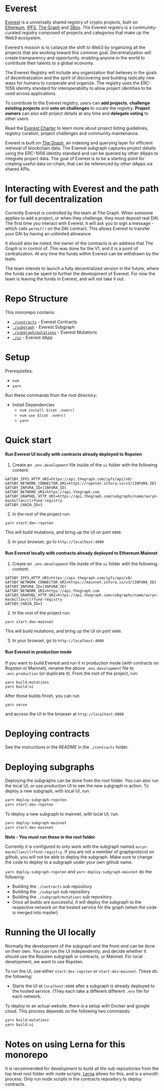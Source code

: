 # Everest

[Everest](everest.link) is a universally shared registry of crypto projects, built on
[Ethereum](ethereum.org), [IPFS](ipfs.io), [The Graph](thegraph.com) and [3Box](3box.io). The
Everest registry is a community-curated registry composed of projects and categories that make up
the Web3 ecosystem.

Everest’s mission is to catalyze the shift to Web3 by organizing all the projects that are working
toward this common goal. Decentralization will create transparency and opportunity, enabling
anyone in the world to contribute their talents to a global economy.

The Everest Registry will include any organization that believes in the goals of decentralization
and the spirit of discovering and building radically new ways for humans to cooperate and organize.
The registry uses the ERC-1056 identity standard for interoperability to allow project identities
to be used across applications.

To contribute to the Everest registry, users can **add projects**, **challenge existing projects**
and **vote on challenges** to curate the registry. **Project owners** can also edit project details
at any time and **delegate voting** to other users.

Read the [Everest Charter](everest.link/charter) to learn more about project listing guidelines,
registry curation, project challenges and community maintenance.

Everest is built on [The Graph](thegraph.com), an indexing and querying layer for efficient
retrieval of blockchain data. The Everest subgraph captures project details using the ERC-1056
identity standard and can be queried by other dApps to integrate project data. The goal of Everest
is to be a starting point for creating useful data on-chain, that can be referenced by other dApps
via shared APIs.

# Interacting with Everest and the path for full decentralization
Currently Everest is controlled by the team at The Graph. When someone applies to add a project,
or when they challenge, they must deposit real DAI. The first time you interact with Everest, it
will ask you to sign a message - which calls `permit()` on the DAI contract. This allows Everest
to transfer your DAI by having an unlimited allowance.

It should also be noted, the owner of the contracts is an address that The Graph is in control of.
This was done for the V1, and it is a point of centralization. At any time the funds within Everest
can be withdrawn by the team.

The team intends to launch a fully decentralized version in the future, where the funds can be
spent to further the development of Everest. For now the team is leaving the funds in Everest,
and will not take it out.

# Repo Structure

This monorepo contains:

- [`./contracts`](./contracts) - Everest Contracts
- [`./subgraph`](./subgraph) - Everest Subgraph
- [`./subgraph/mutations`](./subgraph/mutations) - Everest Mutations
- [`./ui`](./ui) - Everest dApp

# Setup

Prerequisites:

- `nvm`
- `yarn`

Run these commands from the root directory:

- Install Dependencies
  - `nvm install $(cat .nvmrc)`
  - `nvm use $(cat .nvmrc)`
  - `yarn`

# Quick start

#### Run Everest UI locally with contracts already deployed to Ropsten

1. Create an `.env.development` file inside of the `ui` folder with the following content:

```
GATSBY_IPFS_HTTP_URI=https://api.thegraph.com/ipfs/api/v0/
GATSBY_NETWORK_CONNECTOR_URI=https://ropsten.infura.io/v3/[INFURA_ID]
GATSBY_INFURA_ID=[INFURA_ID]
GATSBY_NETWORK_URI=https://api.thegraph.com
GATSBY_GRAPHQL_HTTP_URI=https://api.thegraph.com/subgraphs/name/auryn-macmillan/clrfund-registry
GATSBY_CHAIN_ID=3
```

2. In the root of the project run:

```
yarn start:dev-ropsten
```

This will build mutations, and bring up the UI on port `4000`.


3. In your browser, go to `http://localhost:4000`


#### Run Everest locally with contracts already deployed to Ethereum Mainnet

1. Create an `.env.development` file inside of the `ui` folder with the following content:

```
GATSBY_IPFS_HTTP_URI=https://api.thegraph.com/ipfs/api/v0/
GATSBY_NETWORK_CONNECTOR_URI=https://mainnet.infura.io/v3/[INFURA_ID]
GATSBY_INFURA_ID=[INFURA_ID]
GATSBY_NETWORK_URI=https://api.thegraph.com
GATSBY_GRAPHQL_HTTP_URI=https://api.thegraph.com/subgraphs/name/auryn-macmillan/clrfund-registry
GATSBY_CHAIN_ID=1
```

2. In the root of the project run:

```
yarn start:dev-mainnet
```

This will build mutations, and bring up the UI on port `4000`.


3. In your browser, go to `http://localhost:4000`


#### Run Everest in production mode

If you want to build Everest and run it in production mode (with contracts on Ropsten or Mainnet),
rename the above `.env.development` file to `.env.production` (or duplicate it).
From the root of the project, run:

```
yarn build:mutations
yarn build:ui
```

After those builds finish, you can run

```
yarn serve
```

and access the UI in the browser at `http://localhost:9000`

# Deploying contracts
See the instructions in the README in the `./contracts` folder.

# Deploying subgraphs
Deploying the subgraphs can be done from the root folder. You can also run the local UI, or use
production UI to see the new subgraph in action. To deploy a new subgraph, with local UI, run:

```bash
yarn deploy-subgraph-ropsten
yarn start:dev-ropsten
```
To deploy a new subgraph to mainnet, with local UI, run:

```bash
yarn deploy-subgraph-mainnet
yarn start:dev-mainnet
```

**Note - You must run these in the root folder**

Currently it is configured to only work with the subgraph named `auryn-macmillan/clrfund-registry`.
If you are not a member of graphprotocol on github, you will not be able to deploy the subgraph.
Make sure to change the code to deploy to a subgraph under your own github name.

`yarn deploy-subgraph-ropsten` and `yarn deploy-subgraph-mainnet` do the following:
- Building the `./contracts` sub repository
- Building the `./subgraph` sub repository
- Building the `./subgraph/mutations` sub repository
- Once all builds are successful, it will deploy the subgraph to the respective network on the
  hosted service for the graph (when the code is merged into master)

# Running the UI locally
Normally the development of the subgraph and the front-end can be done on their own.
You can run the UI independently, and decide whether it should use the Ropsten subgraph or
contracts, or Mainnet. For local development, we want to use Ropsten.

To run the UI, use either `start:dev-ropsten` or `start:dev-mainnet`. These do the following:
- Starts the UI at `localhost:4000` after a subgraph is already deployed to the hosted service.
  (They each take a different different `.env` file for each network.

To deploy to an actual website, there is a setup with Docker and google cloud. This process depends
on the following two commands:

```bash
yarn build:mutations
yarn build:ui
```

# Notes on using Lerna for this monorepo
It is recommended for development to build all the sub repositories from the top level root folder
with node scripts. [Lerna](https://www.npmjs.com/package/lerna) allows for this, and is a smooth
process. Only run node scripts in the contracts repository to deploy contracts.
